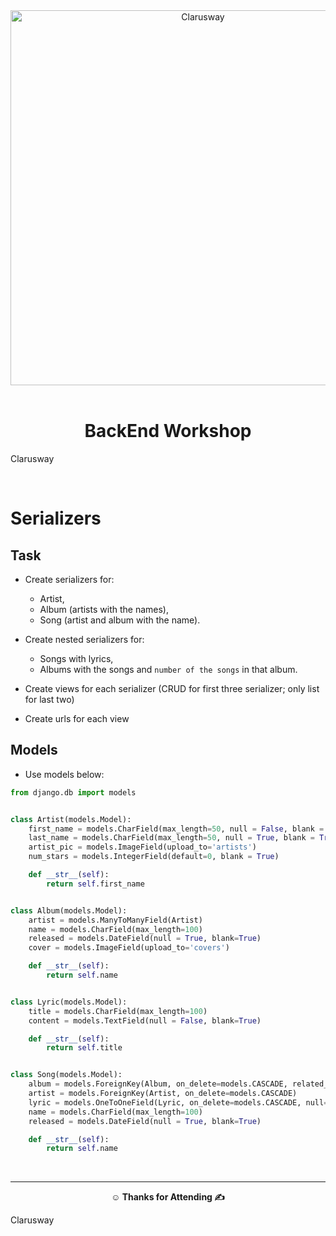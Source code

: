 <center><img src="ch13.png"  alt="Clarusway" width="600"/></center>
<br>

<center><h1> BackEnd Workshop</h1></center>
<p>Clarusway<img align="right"
  src="https://secure.meetupstatic.com/photos/event/3/1/b/9/600_488352729.jpeg"  width="15px"></p>
<br>

# Serializers

## Task

- Create serializers for:
  - Artist,
  - Album (artists with the names),
  - Song (artist and album with the name).
- Create nested serializers for:

  - Songs with lyrics,
  - Albums with the songs and `number of the songs` in that album.

- Create views for each serializer (CRUD for first three serializer; only list for last two)

- Create urls for each view

## Models

- Use models below:

```py
from django.db import models


class Artist(models.Model):
    first_name = models.CharField(max_length=50, null = False, blank = True)
    last_name = models.CharField(max_length=50, null = True, blank = True)
    artist_pic = models.ImageField(upload_to='artists')
    num_stars = models.IntegerField(default=0, blank = True)

    def __str__(self):
        return self.first_name


class Album(models.Model):
    artist = models.ManyToManyField(Artist)
    name = models.CharField(max_length=100)
    released = models.DateField(null = True, blank=True)
    cover = models.ImageField(upload_to='covers')

    def __str__(self):
        return self.name


class Lyric(models.Model):
    title = models.CharField(max_length=100)
    content = models.TextField(null = False, blank=True)

    def __str__(self):
        return self.title


class Song(models.Model):
    album = models.ForeignKey(Album, on_delete=models.CASCADE, related_name='songs')
    artist = models.ForeignKey(Artist, on_delete=models.CASCADE)
    lyric = models.OneToOneField(Lyric, on_delete=models.CASCADE, null=True)
    name = models.CharField(max_length=100)
    released = models.DateField(null = True, blank=True)

    def __str__(self):
        return self.name
```

<br>
<hr>

**<p align="center">&#9786; Thanks for Attending &#9997;</p>**

<p>Clarusway<img align="right"
  src="https://secure.meetupstatic.com/photos/event/3/1/b/9/600_488352729.jpeg"  width="15px"></p>
